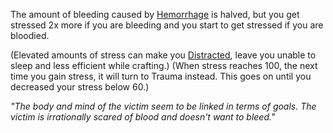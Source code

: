 The amount of bleeding caused by [Hemorrhage](https://github.com/TheNarrator-II/II-Database/blob/main/Theories/Status%20Effects/Hemorrhage.md) is halved, but you get stressed 2x more if you are bleeding and you start to get stressed if you are bloodied.

(Elevated amounts of stress can make you [Distracted](https://github.com/TheNarrator-II/II-Database/blob/main/Theories/Status%20Effects/Distracted.md), leave you unable to sleep and less efficient while crafting.)
(When stress reaches 100, the next time you gain stress, it will turn to Trauma instead. This goes on until you decreased your stress below 60.)

*"The body and mind of the victim seem to be linked in terms of goals. The victim is irrationally scared of blood and doesn't want to bleed."*